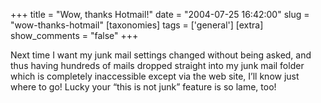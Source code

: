 +++
title = "Wow, thanks Hotmail!"
date = "2004-07-25 16:42:00"
slug = "wow-thanks-hotmail"
[taxonomies]
tags = ['general']
[extra]
show_comments = "false"
+++

Next time I want my junk mail settings changed without being asked, and thus having hundreds of mails dropped straight into my junk mail folder which is completely inaccessible except via the web site, I’ll know just where to go! Lucky your “this is not junk” feature is so lame, too!
